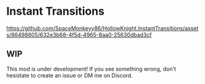 # Instant Transitions

https://github.com/SpaceMonkeyy86/HollowKnight.InstantTransitions/assets/86498605/632e3b68-4f5d-4965-8aa0-25630dbad3cf

## WIP

This mod is under development! If you see something wrong, don't hesistate to create an issue or DM me on Discord.
